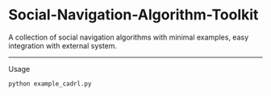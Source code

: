 # Social-Navigation-Algorithm-Toolkit
A collection of social navigation algorithms with minimal examples, easy integration with external system.

---
Usage
```bash
python example_cadrl.py
```
